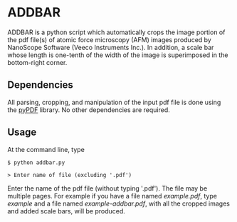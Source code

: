 ADDBAR
======

ADDBAR is a python script which automatically crops the image portion of the pdf file(s) of atomic force microscopy (AFM) images produced by NanoScope Software (Veeco Instruments Inc.). In addition, a scale bar whose length is one-tenth of the width of the image is superimposed in the bottom-right corner.


Dependencies
------------

All parsing, cropping, and manipulation of the input pdf file is done using the [pyPDF](http://pybrary.net/pyPdf/) library. No other dependencies are required.


Usage
-----

At the command line, type

`$ python addbar.py`

`> Enter name of file (excluding '.pdf')`

Enter the name of the pdf file (without typing '.pdf'). The file may be multiple pages. For example if you have a file named *example.pdf*, type *example* and a file named *example-addbar.pdf*, with all the cropped images and added scale bars, will be produced.
